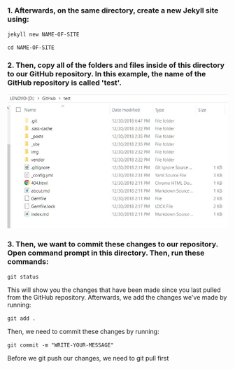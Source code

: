 ### 1. Afterwards, on the same directory, create a new Jekyll site using:
```
jekyll new NAME-OF-SITE
```
```
cd NAME-OF-SITE
```
### 2. Then, copy all of the folders and files inside of this directory to our GitHub repository. In this example, the name of the GitHub repository is called 'test'.

![img](https://raw.githubusercontent.com/nardienapratama/extra182/master/img/pathddrive.JPG)


### 3. Then, we want to commit these changes to our repository. Open command prompt in this directory. Then, run these commands:

```
git status
```

This will show you the changes that have been made since you last pulled from the GitHub repository. Afterwards, we add the changes we've made by running:
```
git add .
```

Then, we need to commit these changes by running:
```
git commit -m "WRITE-YOUR-MESSAGE"
```

Before we git push our changes, we need to git pull first 
